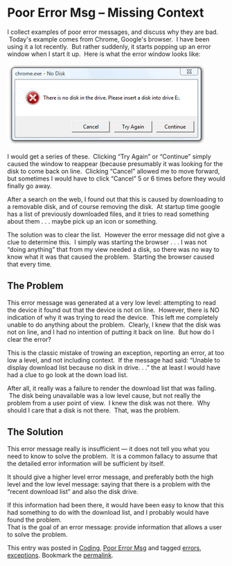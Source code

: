 #  Poor Error Msg – Missing Context

I collect examples of poor error messages, and discuss why they are bad.  Today's example comes from Chrome, Google's browser.  I have been using it a lot recently.  But rather suddenly, it starts popping up an error window when I start it up.  Here is what the error window looks like:  

![](missing-context-img1.png)  

I would get a series of these.  Clicking “Try Again” or “Continue” simply caused the window to reappear (because presumably it was looking for the disk to come back on line.  Clicking “Cancel” allowed me to move forward, but sometimes I would have to click “Cancel” 5 or 6 times before they would finally go away.

After a search on the web, I found out that this is caused by downloading to a removable disk, and of course removing the disk.  At startup time google has a list of previously downloaded files, and it tries to read something about them . . . maybe pick up an icon or something.  

The solution was to clear the list.  However the error message did not give a clue to determine this.  I simply was starting the browser . . . I was not “doing anything” that from my view needed a disk, so there was no way to know what it was that caused the problem.  Starting the browser caused that every time.

## The Problem

This error message was generated at a very low level: attempting to read the device it found out that the device is not on line.  However, there is NO indication of why it was trying to read the device.  This left me completely unable to do anything about the problem.  Clearly, I knew that the disk was not on line, and I had no intention of putting it back on line.  But how do I clear the error?  

This is the classic mistake of trowing an exception, reporting an error, at too low a level, and not including context.  If the message had said: “Unable to display download list because no disk in drive. . .” the at least I would have had a clue to go look at the down load list.  

After all, it really was a failure to render the download list that was failing.  The disk being unavailable was a low level cause, but not really the problem from a user point of view.  I knew the disk was not there.  Why should I care that a disk is not there.  That, was the problem.

## The Solution

This error message really is insufficient — it does not tell you what you need to know to solve the problem.  It is a common fallacy to assume that the detailed error information will be sufficient by itself. 

It should give a higher level error message, and preferably both the high level and the low level message: saying that there is a problem with the “recent download list” and also the disk drive.  

If this information had been there, it would have been easy to know that this had something to do with the download list, and I probably would have found the problem.  
That is the goal of an error message: provide information that allows a user to solve the problem.

This entry was posted in [Coding](https://agiletribe.purplehillsbooks.com/category/coding/), [Poor Error Msg](https://agiletribe.purplehillsbooks.com/category/poor-error-msg/) and tagged [errors](https://agiletribe.purplehillsbooks.com/tag/errors/), [exceptions](https://agiletribe.purplehillsbooks.com/tag/exceptions/). Bookmark the [permalink](https://agiletribe.purplehillsbooks.com/2012/02/21/poor-error-msg-missing-context/ "Permalink to Poor Error Msg – Missing Context").